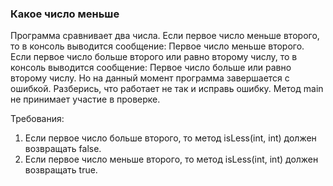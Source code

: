 
### Какое число меньше

Программа сравнивает два числа. Если первое число меньше второго, то в консоль выводится сообщение: Первое число меньше второго.
Если первое число больше второго или равно второму числу, то в консоль выводится сообщение: Первое число больше или равно второму числу.
Но на данный момент программа завершается с ошибкой. Разберись, что работает не так и исправь ошибку.
Метод main не принимает участие в проверке.


Требования:
1.	Если первое число больше второго, то метод isLess(int, int) должен возвращать false.
2.	Если первое число меньше второго, то метод isLess(int, int) должен возвращать true.


